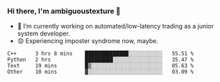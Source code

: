 ### Hi there, I'm ambiguoustexture 👋

<!--
**ambiguoustexture/ambiguoustexture** is a ✨ _special_ ✨ repository because its `README.md` (this file) appears on your GitHub profile.

Here are some ideas to get you started:
-->
- 🔭 I’m currently working on automated/low-latency trading as a junior system developer.
- :worried: Experiencing imposter syndrome now, maybe.

<!--START_SECTION:waka-->

```text
C++      3 hrs 8 mins    ██████████████░░░░░░░░░░░   55.51 %
Python   2 hrs           █████████░░░░░░░░░░░░░░░░   35.47 %
Text     19 mins         █▒░░░░░░░░░░░░░░░░░░░░░░░   05.63 %
Other    10 mins         ▓░░░░░░░░░░░░░░░░░░░░░░░░   03.09 %
```

<!--END_SECTION:waka-->
